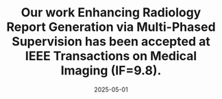 ---
title: >-
    Our work <strong>Enhancing Radiology Report Generation via Multi-Phased Supervision</strong> has been accepted at <strong>IEEE Transactions on Medical Imaging</strong> (IF=9.8).
date: 2025-05-01
---